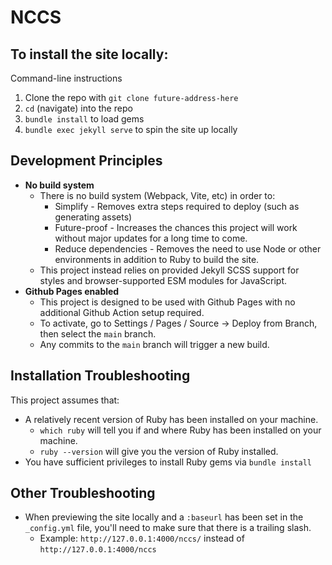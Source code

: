 # NCCS

## To install the site locally:

Command-line instructions

1. Clone the repo with `git clone future-address-here`
2. `cd` (navigate) into the repo
3. `bundle install` to load gems
4. `bundle exec jekyll serve` to spin the site up locally

## Development Principles

- **No build system**
    - There is no build system (Webpack, Vite, etc) in order to:
       - Simplify - Removes extra steps required to deploy (such as generating assets)
       - Future-proof - Increases the chances this project will work without major updates for a long time to come.
       - Reduce dependencies - Removes the need to use Node or other environments in addition to Ruby to build the site.
    - This project instead relies on provided Jekyll SCSS support for styles and browser-supported ESM modules for JavaScript.
- **Github Pages enabled**
    - This project is designed to be used with Github Pages with no additional Github Action setup required.
    - To activate, go to Settings / Pages / Source -> Deploy from Branch, then select the `main` branch.
    - Any commits to the `main` branch will trigger a new build.

## Installation Troubleshooting

This project assumes that:

- A relatively recent version of Ruby has been installed on your machine.
    - `which ruby` will tell you if and where Ruby has been installed on your machine.
    - `ruby --version` will give you the version of Ruby installed.
- You have sufficient privileges to install Ruby gems via `bundle install`

## Other Troubleshooting

- When previewing the site locally and a `:baseurl` has been set in the `_config.yml` file, you'll need to make sure that there is a trailing slash.
    - Example: `http://127.0.0.1:4000/nccs/` instead of `http://127.0.0.1:4000/nccs`
